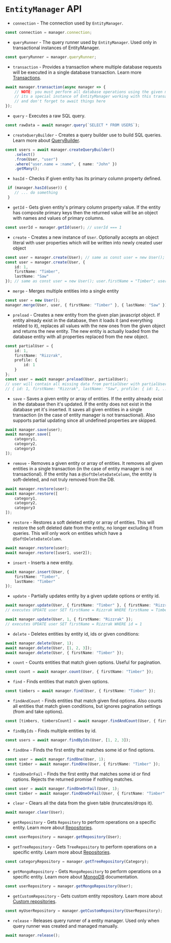 # `EntityManager` API

* `connection` - The connection used by `EntityManager`.

```typescript
const connection = manager.connection;
```

* `queryRunner` - The query runner used by `EntityManager`.
Used only in transactional instances of EntityManager.

```typescript
const queryRunner = manager.queryRunner;
```

* `transaction` - Provides a transaction where multiple database requests will be executed in a single database transaction.
Learn more [Transactions](./transactions.md).

```typescript
await manager.transaction(async manager => {
    // NOTE: you must perform all database operations using the given manager instance
    // its a special instance of EntityManager working with this transaction
    // and don't forget to await things here
});
```

* `query` - Executes a raw SQL query.

```typescript
const rawData = await manager.query(`SELECT * FROM USERS`);
```

* `createQueryBuilder` - Creates a query builder use to build SQL queries.
Learn more about [QueryBuilder](select-query-builder.md).

```typescript
const users = await manager.createQueryBuilder()
    .select()
    .from(User, "user")
    .where("user.name = :name", { name: "John" })
    .getMany();
```

* `hasId` - Checks if given entity has its primary column property defined.

```typescript
 if (manager.hasId(user)) {
    // ... do something
 }
```

* `getId` - Gets given entity's primary column property value. 
If the entity has composite primary keys then the returned value will be an object with names and values of primary columns.

```typescript
const userId = manager.getId(user); // userId === 1
```

* `create` - Creates a new instance of `User`. Optionally accepts an object literal with user properties
which will be written into newly created user object

```typescript
const user = manager.create(User); // same as const user = new User();
const user = manager.create(User, {
    id: 1,
    firstName: "Timber",
    lastName: "Saw"
}); // same as const user = new User(); user.firstName = "Timber"; user.lastName = "Saw";
```

* `merge` - Merges multiple entities into a single entity

```typescript
const user = new User();
manager.merge(User, user, { firstName: "Timber" }, { lastName: "Saw" }); // same as user.firstName = "Timber"; user.lastName = "Saw";
```

* `preload` - Creates a new entity from the given plan javascript object. If entity already exist in the database, then
it loads it (and everything related to it), replaces all values with the new ones from the given object
and returns the new entity. The new entity is actually loaded from the database entity with all properties
replaced from the new object.

```typescript
const partialUser = {
    id: 1,
    firstName: "Rizzrak",
    profile: {
        id: 1
    }
};
const user = await manager.preload(User, partialUser);
// user will contain all missing data from partialUser with partialUser property values:
// { id: 1, firstName: "Rizzrak", lastName: "Saw", profile: { id: 1, ... } }
```

* `save` - Saves a given entity or array of entities.
If the entity already exist in the database then it's updated.
If the entity does not exist in the database yet it's inserted.
It saves all given entities in a single transaction (in the case of entity manager is not transactional).
Also supports partial updating since all undefined properties are skipped.

```typescript
await manager.save(user);
await manager.save([
    category1,
    category2,
    category3
]);
```

* `remove` - Removes a given entity or array of entities.
It removes all given entities in a single transaction (in the case of entity manager is not transactional).
If the entity has a `@SoftDeleteDateColumn`, the entity is soft-deleted, and not truly removed from the DB.

```typescript
await manager.restore(user);
await manager.restore([
    category1,
    category2,
    category3
]);
```

* `restore` - Restores a soft deleted entity or array of entities.
This will restore the soft deleted date from the entity, no longer excluding it from queries.
This will only work on entities which have a `@SoftDeleteDateColumn`.

```typescript
await manager.restore(user);
await manager.restore([user1, user2]);
```

* `insert` - Inserts a new entity.

```typescript
await manager.insert(User, { 
    firstName: "Timber", 
    lastName: "Timber" 
});
```

* `update` - Partially updates entity by a given update options or entity id.

```typescript
await manager.update(User, { firstName: "Timber" }, { firstName: "Rizzrak" });
// executes UPDATE user SET firstName = Rizzrak WHERE firstName = Timber

await manager.update(User, 1, { firstName: "Rizzrak" });
// executes UPDATE user SET firstName = Rizzrak WHERE id = 1
```

* `delete` - Deletes entities by entity id, ids or given conditions:

```typescript
await manager.delete(User, 1);
await manager.delete(User, [1, 2, 3]);
await manager.delete(User, { firstName: "Timber" });
```

* `count` - Counts entities that match given options. Useful for pagination.

```typescript
const count = await manager.count(User, { firstName: "Timber" });
```

* `find` - Finds entities that match given options.

```typescript
const timbers = await manager.find(User, { firstName: "Timber" });
```

* `findAndCount` - Finds entities that match given find options.
Also counts all entities that match given conditions,
but ignores pagination settings (from and take options).

```typescript
const [timbers, timbersCount] = await manager.findAndCount(User, { firstName: "Timber" });
```

* `findByIds` - Finds multiple entities by id.

```typescript
const users = await manager.findByIds(User, [1, 2, 3]);
```

* `findOne` - Finds the first entity that matches some id or find options.

```typescript
const user = await manager.findOne(User, 1);
const timber = await manager.findOne(User, { firstName: "Timber" });
```

* `findOneOrFail` - Finds the first entity that matches some id or find options.
Rejects the returned promise if nothing matches.

```typescript
const user = await manager.findOneOrFail(User, 1);
const timber = await manager.findOneOrFail(User, { firstName: "Timber" });
```

* `clear` - Clears all the data from the given table (truncates/drops it).

```typescript
await manager.clear(User);
```

* `getRepository` - Gets `Repository` to perform operations on a specific entity.
 Learn more about [Repositories](working-with-entity-manager.md).

```typescript
const userRepository = manager.getRepository(User);
```

* `getTreeRepository` - Gets `TreeRepository` to perform operations on a specific entity.
 Learn more about [Repositories](working-with-entity-manager.md).

```typescript
const categoryRepository = manager.getTreeRepository(Category);
```

* `getMongoRepository` - Gets `MongoRepository` to perform operations on a specific entity.
 Learn more about [MongoDB](./mongodb.md) documentation.

```typescript
const userRepository = manager.getMongoRepository(User);
```

* `getCustomRepository` - Gets custom entity repository.
 Learn more about [Custom repositories](working-with-entity-manager.md).

```typescript
const myUserRepository = manager.getCustomRepository(UserRepository);
```

* `release` - Releases query runner of a entity manager. 
Used only when query runner was created and managed manually.

```typescript
await manager.release();
```
